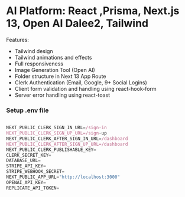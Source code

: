 # AI Platform: React ,Prisma, Next.js 13,  Open AI Dalee2, Tailwind

Features:

- Tailwind design
- Tailwind animations and effects
- Full responsiveness
- Image Generation Tool (Open AI)
- Folder structure in Next 13 App Route
- Clerk Authentication (Email, Google, 9+ Social Logins)
- Client form validation and handling using react-hook-form
- Server error handling using react-toast


### Setup .env file

```js

NEXT_PUBLIC_CLERK_SIGN_IN_URL=/sign-in
NEXT_PUBLIC_CLERK_SIGN_UP_URL=/sign-up
NEXT_PUBLIC_CLERK_AFTER_SIGN_IN_URL=/dashboard
NEXT_PUBLIC_CLERK_AFTER_SIGN_UP_URL=/dashboard
NEXT_PUBLIC_CLERK_PUBLISHABLE_KEY=
CLERK_SECRET_KEY=
DATABASE_URL=
STRIPE_API_KEY=
STRIPE_WEBHOOK_SECRET=
NEXT_PUBLIC_APP_URL="http://localhost:3000"
OPENAI_API_KEY=
REPLICATE_API_TOKEN=

```
